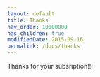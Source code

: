 ```yaml
---
layout: default
title: Thanks
nav_order: 10000000
has_children: true
modifiedDate: 2015-09-16
permalink: /docs/thanks
---
```


Thanks for your subsription!!!
